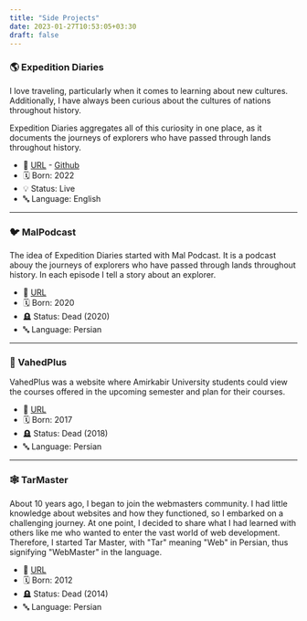 ```yaml
---
title: "Side Projects"
date: 2023-01-27T10:53:05+03:30
draft: false
---
```


### 🌎 Expedition Diaries
I love traveling, particularly when it comes to learning about new cultures. Additionally, I have always been curious about the cultures of nations throughout history.

Expedition Diaries aggregates all of this curiosity in one place, as it documents the journeys of explorers who have passed through lands throughout history.

* 🔗 [URL](https://expedition-diaries.com/) - [Github](https://github.com/aminrashidbeigi/expedition-diaries)
* 🗓️ Born: 2022
* 💡 Status: Live
* 🔤 Language: English

---

### 🐦 MalPodcast
The idea of Expedition Diaries started with Mal Podcast. It is a podcast abouy the journeys of explorers who have passed through lands throughout history. In each episode I tell a story about an explorer.

* 🔗 [URL](https://malpodcast.ir/)
* 🗓️ Born: 2020
* 🪦 Status: Dead (2020)
* 🔤 Language: Persian

---

### 🥕 VahedPlus
VahedPlus was a website where Amirkabir University students could view the courses offered in the upcoming semester and plan for their courses.
* 🔗 [URL](https://web.archive.org/web/20171014191541/http://www.vahedplus.ir/)
* 🗓️ Born: 2017
* 🪦 Status: Dead (2018)
* 🔤 Language: Persian

---

### 🕸️ TarMaster
About 10 years ago, I began to join the webmasters community. I had little knowledge about websites and how they functioned, so I embarked on a challenging journey. At one point, I decided to share what I had learned with others like me who wanted to enter the vast world of web development. Therefore, I started Tar Master, with "Tar" meaning "Web" in Persian, thus signifying "WebMaster" in the language.

* 🔗 [URL](https://web.archive.org/web/20131026120704/tarmaster.com)
* 🗓️ Born: 2012
* 🪦 Status: Dead (2014)
* 🔤 Language: Persian

